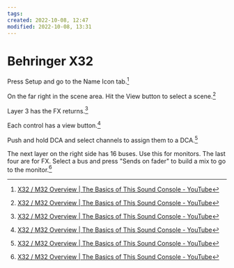 ```yaml
---
tags: 
created: 2022-10-08, 12:47
modified: 2022-10-08, 13:31
---
```


# Behringer X32
Press Setup and go to the Name Icon tab.[^1]

On the far right in the scene area. Hit the View button to select a scene.[^1]

Layer 3 has the FX returns.[^1]

Each control has a view button.[^1]

Push and hold DCA and select channels to assign them to a DCA.[^1]

The next layer on the right side has 16 buses. Use this for monitors. The last four are for FX. Select a bus and press "Sends on fader" to build a mix to go to the monitor.[^1]

[^1]: [X32 / M32 Overview | The Basics of This Sound Console - YouTube](https://youtu.be/Ua8RaR6ZwIY)